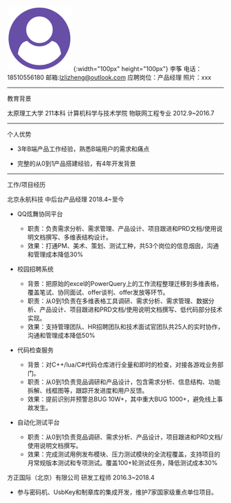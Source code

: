 ![姓名](./图标/02_姓名-紫.png) {:width="100px" height="100px"} 李筝    电话：18510556180    邮箱:lzlizheng@outlook.com    应聘岗位：产品经理    照片：xxx

---

教育背景

太原理工大学 211本科 计算机科学与技术学院  物联网工程专业 2012.9~2016.7

---

个人优势

- 3年B端产品工作经验，熟悉B端用户的需求和痛点

- 完整的从0到1产品搭建经验，有4年开发背景

---

工作/项目经历

北京永航科技 中后台产品经理    2018.4~至今

- QQ炫舞协同平台
    - 职责：负责需求分析、需求管理、产品设计、项目跟进和PRD文档/使用说明文档撰写、多维表结构设计。
    - 效果：打通PM、美术、策划、测试工种，共53个岗位的信息烟囱，沟通和管理成本降低30%

- 校园招聘系统
    - 背景：把原始的excel的PowerQuery上的工作流程整理迁移到多维表格，覆盖笔试、协同面试、offer谈判、offer发放等环节。
    - 职责：从0到1负责在多维表格工具调研、需求分析、需求管理、数据分析、产品设计、项目跟进和PRD文档/使用说明文档撰写、低代码部分技术实现。
    - 效果：支持管理团队、HR招聘团队和技术面试官团队共25人的实时协作，沟通和管理成本降低50%

- 代码检查服务
    - 背景：对C++/lua/C#代码仓库进行全量和即时的检查，对接各游戏业务部门。
    - 职责：从0到1负责竞品调研和产品设计，包含需求分析、信息结构、功能拆解、线框图等，跟踪开发进度和用户反馈。
    - 效果：提前识别并预警总BUG 10W+，其中重大BUG 1000+，避免线上事故发生。

- 自动化测试平台
    - 职责：从0到1负责竞品调研、需求分析、产品设计，项目跟进和PRD文档/使用说明文档撰写。
    - 效果：完成测试用例发布模块、压力测试模块的全流程覆盖，支持项目的月常规版本测试和专项测试。覆盖100+轮测试任务，降低测试成本30%

方正国际（北京）有限公司    研发工程师    2016.3~2018.4

- 参与密码机、UsbKey和制章库的集成开发，维护7家国家级重点单位项目。